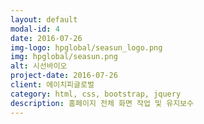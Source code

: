 ```yaml
---
layout: default
modal-id: 4
date: 2016-07-26
img-logo: hpglobal/seasun_logo.png
img: hpglobal/seasun.png
alt: 시선바이오
project-date: 2016-07-26
client: 에이치피글로벌
category: html, css, bootstrap, jquery
description: 홈페이지 전체 화면 작업 및 유지보수
---
```

